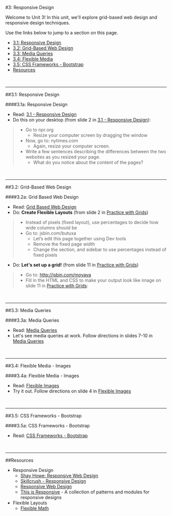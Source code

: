 #3: Responsive Design

Welcome to Unit 3!  In this unit, we'll explore grid-based web design and responsive design techniques.

Use the links below to jump to a section on this page.

- [3.1: Responsive Design](#31-responsive)
- [3.2: Grid-Based Web Design](#32-float)
- [3.3: Media Queries](#33-media)
- [3.4: Flexible Media](#34-images)
- [3.5: CSS Frameworks - Bootstrap](#35-bootstrap)
- [Resources](#resources)

<br>
<hr height="10px">

##<a id="31-responsive">3.1: Responsive Design</a>

####3.1a: Responsive Design

- Read: [3.1 - Responsive Design](https://docs.google.com/presentation/d/1tH8PllEDxUZGfEvUv0BmacftuFRfRIeihLZHvHV2qCo/edit?usp=sharing)
- Do this on your desktop (from slide 2 in [3.1 - Responsive Design](https://docs.google.com/presentation/d/1tH8PllEDxUZGfEvUv0BmacftuFRfRIeihLZHvHV2qCo/edit?usp=sharing)):
> - Go to npr.org 
> 	- Resize your computer screen by dragging the window
> - Now, go to: nytimes.com
> 	- Again, resize your computer screen. 
> - Write a few sentences describing the differences between the two websites as you resized your page. 
> 	- What do you notice about the content of the pages?



<br>
<hr height="10px">
##<a id="32-float">3.2: Grid-Based Web Design</a>


####3.2a: Grid Based Web Design

- Read: [Grid Based Web Design](https://docs.google.com/presentation/d/1pHbWFvCVTyxA1kR0i7qMa-m0Qx5h9R4V0VgCMGatT5Q/edit?usp=sharing)
- Do: **Create Flexible Layouts** (from slide 2 in [Practice with Grids](https://docs.google.com/presentation/d/1pHbWFvCVTyxA1kR0i7qMa-m0Qx5h9R4V0VgCMGatT5Q/edit?usp=sharing))

> - Instead of pixels (fixed layout), use percentages to decide how wide columns should be
> - Go to: jsbin.com/butuxa
> 	- Let’s edit this page together using Dev tools
>	- Remove the fixed page width 
>	- Change the section, and sidebar to use percentages instead of fixed pixels

- Do: **Let's set up a grid!** (from slide 11 in [Practice with Grids](https://docs.google.com/presentation/d/1pHbWFvCVTyxA1kR0i7qMa-m0Qx5h9R4V0VgCMGatT5Q/edit?usp=sharing))

> - Go to: http://jsbin.com/moyaya
> - Fill in the HTML and CSS to make your output look like image on slide 11 in [Practice with Grids](https://docs.google.com/presentation/d/1pHbWFvCVTyxA1kR0i7qMa-m0Qx5h9R4V0VgCMGatT5Q/edit?usp=sharing):



<br>
<hr height="10px">
##<a id="33-media">3.3: Media Queries</a>


####3.3a: Media Queries

- Read: [Media Queries](https://docs.google.com/presentation/d/1ekk188MbguthhNl3E4CdGMUpxA85mM1_IbSSAHrhFmA/edit?usp=sharing)
- Let's see media queries at work.  Follow directions in slides 7-10 in [Media Queries](https://docs.google.com/presentation/d/1ekk188MbguthhNl3E4CdGMUpxA85mM1_IbSSAHrhFmA/edit?usp=sharing)

<br>
<hr height="10px">

##<a id="34-images">3.4: Flexible Media - Images</a>


####3.4a: Flexible Media - Images

- Read: [Flexible Images](https://docs.google.com/presentation/d/15EKJiye_qXDzBW_cjas2L5ltLjGZfgb2Col6RCxwwNc/edit?usp=sharing)
- Try it out. Follow directions on slide 4 in [Flexible Images](https://docs.google.com/presentation/d/15EKJiye_qXDzBW_cjas2L5ltLjGZfgb2Col6RCxwwNc/edit?usp=sharing)

<br>
<hr height="10px">

##<a id="35-bootstrap">3.5: CSS Frameworks - Bootstrap</a>


####3.5a: CSS Frameworks - Bootstrap

+ Read: [CSS Frameworks - Bootstrap](https://docs.google.com/presentation/d/1fm8ngfmbd6XxAKqXaBcjPGkNhq43q3TDN5Hg4NjcF6E/edit?usp=sharing)


<br>
<hr height="10px">
##<a id="resources">Resources</a>

- Responsive Design
	- [Shay Howe: Responsive Web Design](http://learn.shayhowe.com/advanced-html-css/responsive-web-design/)
	- [Skillcrush - Responsive Design](http://skillcrush.com/2012/05/08/responsive-design/)
	- [Responsive Web Design](http://alistapart.com/article/responsive-web-design)
	- [This is Responsive](http://bradfrost.github.io/this-is-responsive/index.html) - A collection of patterns and modules for responsive designs
- Flexible Layouts
	- [Flexible Math](http://responsv.com/flexible-math/)


